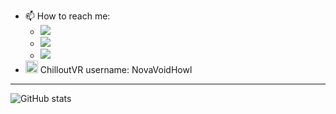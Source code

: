 
- 📫 How to reach me:
  - <img src="https://img.shields.io/static/v1?label=Discord&message=NovaVoidHowl%235214&color=0000DF&style=flat-square&logo=discord">
  - [<img src="https://img.shields.io/discord/794347463422115881?label=TheWorldCore&logo=discord&flat-square">](https://dc.theworldcore.link/)
  - [<img src="https://img.shields.io/static/v1?label=Keybase&message=nvh&color=0000DF&style=flat-square&logo=keybase">](https://keybase.io/nvh)
-  <img src="https://external-content.duckduckgo.com/ip3/chilloutvr.de.ico" width="20" /> ChilloutVR username: NovaVoidHowl

___

![GitHub stats](https://github-readme-stats-novavoidhowl.vercel.app/api?username=NovaVoidHowl&show_icons=true&theme=midnight-purple&count_private=true&ring_color=0000DF&hide_border=true&custom_title=Github%20Stats)  


<!--
### Hi there 👋
**NovaVoidHowl/NovaVoidHowl** is a ✨ _special_ ✨ repository because its `README.md` (this file) appears on your GitHub profile.

Here are some ideas to get you started:

- 🔭 I’m currently working on ...
- 🌱 I’m currently learning ...
- 👯 I’m looking to collaborate on ...
- 🤔 I’m looking for help with ...
- 💬 Ask me about ...
- 📫 How to reach me: ...
- 😄 Pronouns: ...
- ⚡ Fun fact: ...
-->
